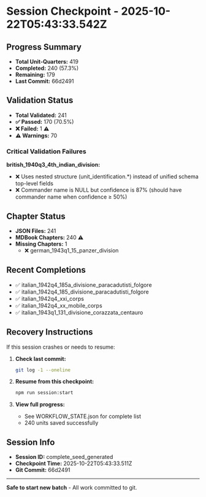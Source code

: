 # Session Checkpoint - 2025-10-22T05:43:33.542Z

## Progress Summary

- **Total Unit-Quarters:** 419
- **Completed:** 240 (57.3%)
- **Remaining:** 179
- **Last Commit:** 66d2491

## Validation Status

- **Total Validated:** 241
- **✅ Passed:** 170 (70.5%)
- **❌ Failed:** 1 ⚠️
- **⚠️ Warnings:** 70

### Critical Validation Failures

**british_1940q3_4th_indian_division:**
  - ❌ Uses nested structure (unit_identification.*) instead of unified schema top-level fields
  - ❌ Commander name is NULL but confidence is 87% (should have commander name when confidence ≥ 50%)

## Chapter Status

- **JSON Files:** 241
- **MDBook Chapters:** 240 ⚠️
- **Missing Chapters:** 1
  - ❌ german_1943q1_15_panzer_division

## Recent Completions

- ✅ italian_1942q4_185a_divisione_paracadutisti_folgore
- ✅ italian_1942q4_185_divisione_paracadutisti_folgore
- ✅ italian_1942q4_xxi_corps
- ✅ italian_1942q4_xx_mobile_corps
- ✅ italian_1943q1_131_divisione_corazzata_centauro

## Recovery Instructions

If this session crashes or needs to resume:

1. **Check last commit:**
   ```bash
   git log -1 --oneline
   ```

2. **Resume from this checkpoint:**
   ```bash
   npm run session:start
   ```

3. **View full progress:**
   - See WORKFLOW_STATE.json for complete list
   - 240 units saved successfully

## Session Info

- **Session ID:** complete_seed_generated
- **Checkpoint Time:** 2025-10-22T05:43:33.511Z
- **Git Commit:** 66d2491

---

**Safe to start new batch** - All work committed to git.
